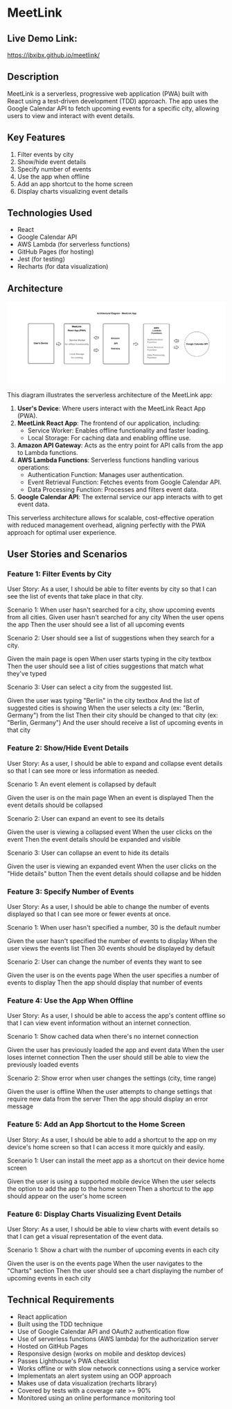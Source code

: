 # MeetLink

## Live Demo Link:

https://ibxibx.github.io/meetlink/

## Description
MeetLink is a serverless, progressive web application (PWA) built with React using a test-driven development (TDD) approach. The app uses the Google Calendar API to fetch upcoming events for a specific city, allowing users to view and interact with event details.

## Key Features
1. Filter events by city
2. Show/hide event details
3. Specify number of events
4. Use the app when offline
5. Add an app shortcut to the home screen
6. Display charts visualizing event details

## Technologies Used
- React
- Google Calendar API
- AWS Lambda (for serverless functions)
- GitHub Pages (for hosting)
- Jest (for testing)
- Recharts (for data visualization)

## Architecture

![MeetLink Architecture Diagram](https://github.com/ibxibx/meetlink/blob/main/img/Archi_Diagram_MeetLink_App.jpg)

This diagram illustrates the serverless architecture of the MeetLink app:

1. **User's Device**: Where users interact with the MeetLink React App (PWA).
2. **MeetLink React App**: The frontend of our application, including:
   - Service Worker: Enables offline functionality and faster loading.
   - Local Storage: For caching data and enabling offline use.
3. **Amazon API Gateway**: Acts as the entry point for API calls from the app to Lambda functions.
4. **AWS Lambda Functions**: Serverless functions handling various operations:
   - Authentication Function: Manages user authentication.
   - Event Retrieval Function: Fetches events from Google Calendar API.
   - Data Processing Function: Processes and filters event data.
5. **Google Calendar API**: The external service our app interacts with to get event data.

This serverless architecture allows for scalable, cost-effective operation with reduced management overhead, aligning perfectly with the PWA approach for optimal user experience.

## User Stories and Scenarios

### Feature 1: Filter Events by City

User Story: As a user, I should be able to filter events by city so that I can see the list of events that take place in that city.

Scenario 1: When user hasn't searched for a city, show upcoming events from all cities.
Given user hasn't searched for any city
When the user opens the app
Then the user should see a list of all upcoming events

Scenario 2: User should see a list of suggestions when they search for a city.

Given the main page is open
When user starts typing in the city textbox
Then the user should see a list of cities suggestions that match what they've typed

Scenario 3: User can select a city from the suggested list.

Given the user was typing "Berlin" in the city textbox
And the list of suggested cities is showing
When the user selects a city (ex: "Berlin, Germany") from the list
Then their city should be changed to that city (ex: "Berlin, Germany")
And the user should receive a list of upcoming events in that city

### Feature 2: Show/Hide Event Details

User Story: As a user, I should be able to expand and collapse event details so that I can see more or less information as needed.

Scenario 1: An event element is collapsed by default

Given the user is on the main page
When an event is displayed
Then the event details should be collapsed

Scenario 2: User can expand an event to see its details

Given the user is viewing a collapsed event
When the user clicks on the event
Then the event details should be expanded and visible

Scenario 3: User can collapse an event to hide its details

Given the user is viewing an expanded event
When the user clicks on the "Hide details" button
Then the event details should collapse and be hidden

### Feature 3: Specify Number of Events

User Story: As a user, I should be able to change the number of events displayed so that I can see more or fewer events at once.

Scenario 1: When user hasn't specified a number, 30 is the default number

Given the user hasn't specified the number of events to display
When the user views the events list
Then 30 events should be displayed by default

Scenario 2: User can change the number of events they want to see

Given the user is on the events page
When the user specifies a number of events to display
Then the app should display that number of events

### Feature 4: Use the App When Offline

User Story: As a user, I should be able to access the app's content offline so that I can view event information without an internet connection.

Scenario 1: Show cached data when there's no internet connection

Given the user has previously loaded the app and event data
When the user loses internet connection
Then the user should still be able to view the previously loaded events

Scenario 2: Show error when user changes the settings (city, time range)

Given the user is offline
When the user attempts to change settings that require new data from the server
Then the app should display an error message

### Feature 5: Add an App Shortcut to the Home Screen

User Story: As a user, I should be able to add a shortcut to the app on my device's home screen so that I can access it more quickly and easily.

Scenario 1: User can install the meet app as a shortcut on their device home screen

Given the user is using a supported mobile device
When the user selects the option to add the app to the home screen
Then a shortcut to the app should appear on the user's home screen

### Feature 6: Display Charts Visualizing Event Details

User Story: As a user, I should be able to view charts with event details so that I can get a visual representation of the event data.

Scenario 1: Show a chart with the number of upcoming events in each city

Given the user is on the events page
When the user navigates to the "Charts" section
Then the user should see a chart displaying the number of upcoming events in each city

## Technical Requirements
- React application
- Built using the TDD technique
- Use of Google Calendar API and OAuth2 authentication flow
- Use of serverless functions (AWS lambda) for the authorization server
- Hosted on GitHub Pages
- Responsive design (works on mobile and desktop devices)
- Passes Lighthouse's PWA checklist
- Works offline or with slow network connections using a service worker
- Implementats an alert system using an OOP approach
- Makes use of data visualization (recharts library)
- Covered by tests with a coverage rate >= 90%
- Monitored using an online performance monitoring tool